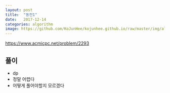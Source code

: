 ```yaml
---
layout: post
title:  "동전1"
date:   2017-12-14
categories: algorithm
image: https://github.com/KoJunHee/kojunhee.github.io/raw/master/img/algorithm.png
---
```


<https://www.acmicpc.net/problem/2293>

## 풀이

- dp
- 정말 어렵다
- 어떻게 풀어야할지 모르겠다



	